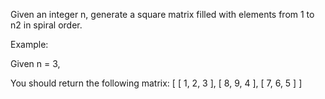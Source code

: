 Given an integer n, generate a square matrix filled with elements from 1 to n2 in spiral order.

Example:

Given n = 3,

You should return the following matrix:
 [ [ 1, 2, 3 ], [ 8, 9, 4 ], [ 7, 6, 5 ] ] 
